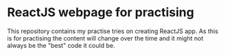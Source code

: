 # ReactJS webpage for practising

This repository contains my practise tries on creating ReactJS app. As this is for practising the content will change over the time and it might not always be the "best" code it could be.